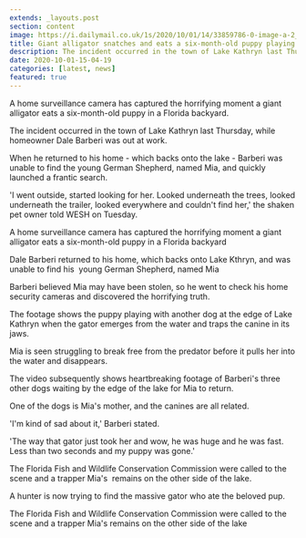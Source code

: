 ```yaml
---
extends: _layouts.post
section: content
image: https://i.dailymail.co.uk/1s/2020/10/01/14/33859786-0-image-a-2_1601560377078.jpg 
title: Giant alligator snatches and eats a six-month-old puppy playing in a Florida backyard  
description: The incident occurred in the town of Lake Kathryn last Thursday, while homeowner Dale Barberi was out at work. 
date: 2020-10-01-15-04-19 
categories: [latest, news] 
featured: true 
--- 
```

A home surveillance camera has captured the horrifying moment a giant alligator eats a six-month-old puppy in a Florida backyard. 

The incident occurred in the town of Lake Kathryn last Thursday, while homeowner Dale Barberi was out at work. 

When he returned to his home - which backs onto the lake - Barberi was unable to find the young German Shepherd, named Mia, and quickly launched a frantic search. 

'I went outside, started looking for her. Looked underneath the trees, looked underneath the trailer, looked everywhere and couldn't find her,' the shaken pet owner told WESH on Tuesday. 

A home surveillance camera has captured the horrifying moment a giant alligator eats a six-month-old puppy in a Florida backyard

Dale Barberi returned to his home, which backs onto Lake Kthryn, and was unable to find his  young German Shepherd, named Mia

Barberi believed Mia may have been stolen, so he went to check his home security cameras and discovered the horrifying truth. 

The footage shows the puppy playing with another dog at the edge of Lake Kathryn when the gator emerges from the water and traps the canine in its jaws.  

Mia is seen struggling to break free from the predator before it pulls her into the water and disappears. 

The video subsequently shows heartbreaking footage of Barberi's three other dogs waiting by the edge of the lake for Mia to return. 

One of the dogs is Mia's mother, and the canines are all related. 

'I'm kind of sad about it,' Barberi stated. 

'The way that gator just took her and wow, he was huge and he was fast. Less than two seconds and my puppy was gone.'

The Florida Fish and Wildlife Conservation Commission were called to the scene and a trapper Mia's  remains on the other side of the lake. 

A hunter is now trying to find the massive gator who ate the beloved pup. 

The Florida Fish and Wildlife Conservation Commission were called to the scene and a trapper Mia's remains on the other side of the lake

